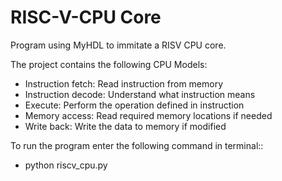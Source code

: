 # RISC-V-CPU Core 

Program using MyHDL to immitate a RISV CPU core. 

The project contains the following CPU Models: 

- Instruction fetch:  Read instruction from memory
- Instruction decode: Understand what instruction means
- Execute:            Perform the operation defined in instruction
- Memory access:      Read required memory locations if needed
- Write back:         Write the data to memory if modified


To run the program enter the following command in terminal:: 

- python riscv_cpu.py
